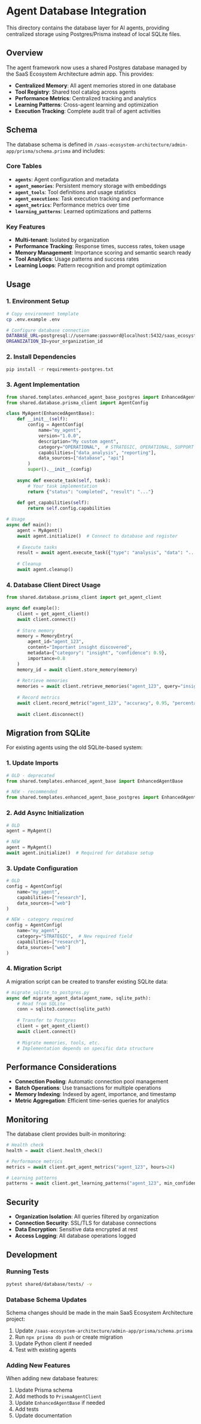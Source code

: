 # Agent Database Integration

This directory contains the database layer for AI agents, providing centralized storage using Postgres/Prisma instead of local SQLite files.

## Overview

The agent framework now uses a shared Postgres database managed by the SaaS Ecosystem Architecture admin app. This provides:

- **Centralized Memory**: All agent memories stored in one database
- **Tool Registry**: Shared tool catalog across agents  
- **Performance Metrics**: Centralized tracking and analytics
- **Learning Patterns**: Cross-agent learning and optimization
- **Execution Tracking**: Complete audit trail of agent activities

## Schema

The database schema is defined in `/saas-ecosystem-architecture/admin-app/prisma/schema.prisma` and includes:

### Core Tables

- **`agents`**: Agent configuration and metadata
- **`agent_memories`**: Persistent memory storage with embeddings
- **`agent_tools`**: Tool definitions and usage statistics  
- **`agent_executions`**: Task execution tracking and performance
- **`agent_metrics`**: Performance metrics over time
- **`learning_patterns`**: Learned optimizations and patterns

### Key Features

- **Multi-tenant**: Isolated by organization
- **Performance Tracking**: Response times, success rates, token usage
- **Memory Management**: Importance scoring and semantic search ready
- **Tool Analytics**: Usage patterns and success rates
- **Learning Loops**: Pattern recognition and prompt optimization

## Usage

### 1. Environment Setup

```bash
# Copy environment template
cp .env.example .env

# Configure database connection
DATABASE_URL=postgresql://username:password@localhost:5432/saas_ecosystem_db
ORGANIZATION_ID=your_organization_id
```

### 2. Install Dependencies

```bash
pip install -r requirements-postgres.txt
```

### 3. Agent Implementation

```python
from shared.templates.enhanced_agent_base_postgres import EnhancedAgentBase
from shared.database.prisma_client import AgentConfig

class MyAgent(EnhancedAgentBase):
    def __init__(self):
        config = AgentConfig(
            name="my_agent",
            version="1.0.0", 
            description="My custom agent",
            category="OPERATIONAL",  # STRATEGIC, OPERATIONAL, SUPPORT
            capabilities=["data_analysis", "reporting"],
            data_sources=["database", "api"]
        )
        super().__init__(config)
    
    async def execute_task(self, task):
        # Your task implementation
        return {"status": "completed", "result": "..."}
    
    def get_capabilities(self):
        return self.config.capabilities

# Usage
async def main():
    agent = MyAgent()
    await agent.initialize()  # Connect to database and register
    
    # Execute tasks
    result = await agent.execute_task({"type": "analysis", "data": "..."})
    
    # Cleanup
    await agent.cleanup()
```

### 4. Database Client Direct Usage

```python
from shared.database.prisma_client import get_agent_client

async def example():
    client = get_agent_client()
    await client.connect()
    
    # Store memory
    memory = MemoryEntry(
        agent_id="agent_123",
        content="Important insight discovered",
        metadata={"category": "insight", "confidence": 0.9},
        importance=0.8
    )
    memory_id = await client.store_memory(memory)
    
    # Retrieve memories
    memories = await client.retrieve_memories("agent_123", query="insight")
    
    # Record metrics
    await client.record_metric("agent_123", "accuracy", 0.95, "percentage")
    
    await client.disconnect()
```

## Migration from SQLite

For existing agents using the old SQLite-based system:

### 1. Update Imports

```python
# OLD - deprecated
from shared.templates.enhanced_agent_base import EnhancedAgentBase

# NEW - recommended  
from shared.templates.enhanced_agent_base_postgres import EnhancedAgentBase
```

### 2. Add Async Initialization

```python
# OLD
agent = MyAgent()

# NEW
agent = MyAgent()
await agent.initialize()  # Required for database setup
```

### 3. Update Configuration

```python
# OLD
config = AgentConfig(
    name="my_agent",
    capabilities=["research"],
    data_sources=["web"]
)

# NEW - category required
config = AgentConfig(
    name="my_agent", 
    category="STRATEGIC",  # New required field
    capabilities=["research"],
    data_sources=["web"]
)
```

### 4. Migration Script

A migration script can be created to transfer existing SQLite data:

```python
# migrate_sqlite_to_postgres.py
async def migrate_agent_data(agent_name, sqlite_path):
    # Read from SQLite
    conn = sqlite3.connect(sqlite_path)
    
    # Transfer to Postgres
    client = get_agent_client()
    await client.connect()
    
    # Migrate memories, tools, etc.
    # Implementation depends on specific data structure
```

## Performance Considerations

- **Connection Pooling**: Automatic connection pool management
- **Batch Operations**: Use transactions for multiple operations
- **Memory Indexing**: Indexed by agent, importance, and timestamp
- **Metric Aggregation**: Efficient time-series queries for analytics

## Monitoring

The database client provides built-in monitoring:

```python
# Health check
health = await client.health_check()

# Performance metrics
metrics = await client.get_agent_metrics("agent_123", hours=24)

# Learning patterns
patterns = await client.get_learning_patterns("agent_123", min_confidence=0.7)
```

## Security

- **Organization Isolation**: All queries filtered by organization
- **Connection Security**: SSL/TLS for database connections
- **Data Encryption**: Sensitive data encrypted at rest
- **Access Logging**: All database operations logged

## Development

### Running Tests

```bash
pytest shared/database/tests/ -v
```

### Database Schema Updates

Schema changes should be made in the main SaaS Ecosystem Architecture project:

1. Update `/saas-ecosystem-architecture/admin-app/prisma/schema.prisma`
2. Run `npx prisma db push` or create migration
3. Update Python client if needed
4. Test with existing agents

### Adding New Features

When adding new database features:

1. Update Prisma schema
2. Add methods to `PrismaAgentClient`
3. Update `EnhancedAgentBase` if needed
4. Add tests
5. Update documentation